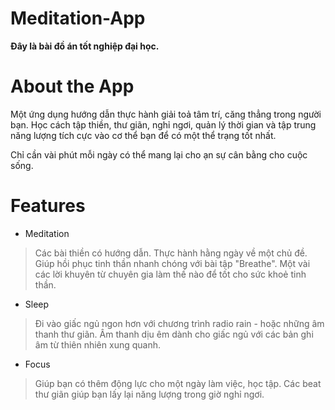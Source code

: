 # Meditation-App
**Đây là bài đồ án tốt nghiệp đại học.**


# About the App
Một ứng dụng hướng dẫn thực hành giải toả tâm trí, căng thẳng trong người bạn. Học cách tập thiền, thư giãn, nghỉ ngơi, quản lý thời gian và tập trung năng lượng tích cực vào cơ thể bạn để có một thể trạng tốt nhất.

Chỉ cần vài phút mỗi ngày có thể mang lại cho ạn sự cân bằng cho cuộc sống.

# Features
- Meditation
> Các bài thiền có hướng dẫn.
> Thực hành hằng ngày về một chủ đề.
> Giúp hồi phục tinh thần nhanh chóng với bài tập "Breathe".
> Một vài các lời khuyên từ chuyên gia làm thế nào để tốt cho sức khoẻ tinh thần.

- Sleep
> Đi vào giấc ngủ ngon hơn với chương trình radio rain - hoặc những âm thanh thư giãn.
> Âm thanh dịu êm dành cho giấc ngủ với các bản ghi âm từ thiên nhiên xung quanh.

- Focus
> Giúp bạn có thêm động lực cho một ngày làm việc, học tập.
> Các beat thư giãn giúp bạn lấy lại năng lượng trong giờ nghỉ ngơi.
